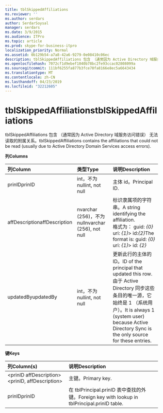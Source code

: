 ```yaml
---
title: tblSkippedAffiliations
ms.reviewer: ''
ms.author: serdars
author: SerdarSoysal
manager: serdars
ms.date: 3/9/2015
ms.audience: ITPro
ms.topic: article
ms.prod: skype-for-business-itpro
localization_priority: Normal
ms.assetid: 0b129b54-a7a8-42a6-9279-0e08410c06ec
description: tblSkippedAffiliations 包含 （通常因为 Active Directory 域服务访问错误） 无法读取的附属关系。
ms.openlocfilehash: 7072cf1d9ebef1040b78bc2fe93ccac02808099a
ms.sourcegitcommit: 111bf6255fa877b3fce70fa8166e8ec5a6643434
ms.translationtype: MT
ms.contentlocale: zh-CN
ms.lasthandoff: 04/23/2019
ms.locfileid: "32212605"
---
```

# <a name="tblskippedaffiliations"></a><span data-ttu-id="19385-103">tblSkippedAffiliations</span><span class="sxs-lookup"><span data-stu-id="19385-103">tblSkippedAffiliations</span></span>
 
<span data-ttu-id="19385-104">tblSkippedAffiliations 包含 （通常因为 Active Directory 域服务访问错误） 无法读取的附属关系。</span><span class="sxs-lookup"><span data-stu-id="19385-104">tblSkippedAffiliations contains the affiliations that could not be read (usually due to Active Directory Domain Services access errors).</span></span>
  
<span data-ttu-id="19385-105">**列**</span><span class="sxs-lookup"><span data-stu-id="19385-105">**Columns**</span></span>

|<span data-ttu-id="19385-106">**列**</span><span class="sxs-lookup"><span data-stu-id="19385-106">**Column**</span></span>|<span data-ttu-id="19385-107">**类型**</span><span class="sxs-lookup"><span data-stu-id="19385-107">**Type**</span></span>|<span data-ttu-id="19385-108">**说明**</span><span class="sxs-lookup"><span data-stu-id="19385-108">**Description**</span></span>|
|:-----|:-----|:-----|
|<span data-ttu-id="19385-109">prinID</span><span class="sxs-lookup"><span data-stu-id="19385-109">prinID</span></span>  <br/> |<span data-ttu-id="19385-110">int，不为 null</span><span class="sxs-lookup"><span data-stu-id="19385-110">int, not null</span></span>  <br/> |<span data-ttu-id="19385-111">主体 id。</span><span class="sxs-lookup"><span data-stu-id="19385-111">Principal ID.</span></span>  <br/> |
|<span data-ttu-id="19385-112">affDescription</span><span class="sxs-lookup"><span data-stu-id="19385-112">affDescription</span></span>  <br/> |<span data-ttu-id="19385-113">nvarchar (256)，不为 null</span><span class="sxs-lookup"><span data-stu-id="19385-113">nvarchar (256), not null</span></span>  <br/> |<span data-ttu-id="19385-114">标识隶属项的字符串。</span><span class="sxs-lookup"><span data-stu-id="19385-114">A string identifying the affiliation.</span></span>  <br/> <span data-ttu-id="19385-115">格式为： guid: _{0}_ uri: _{1}_> id:_{2}_</span><span class="sxs-lookup"><span data-stu-id="19385-115">The format is: guid:  _{0}_ uri: _{1}_> id:  _{2}_</span></span> <br/> |
|<span data-ttu-id="19385-116">updatedBy</span><span class="sxs-lookup"><span data-stu-id="19385-116">updatedBy</span></span>  <br/> |<span data-ttu-id="19385-117">int，不为 null</span><span class="sxs-lookup"><span data-stu-id="19385-117">int, not null</span></span>  <br/> |<span data-ttu-id="19385-118">更新此行的主体的 ID。</span><span class="sxs-lookup"><span data-stu-id="19385-118">ID of the principal that updated this row.</span></span> <span data-ttu-id="19385-119">由于 Active Directory 同步这些条目的唯一源，它始终是 1 （系统用户）。</span><span class="sxs-lookup"><span data-stu-id="19385-119">It is always 1 (system user) because Active Directory Sync is the only source for these entries.</span></span>  <br/> |
   
<span data-ttu-id="19385-120">**键**</span><span class="sxs-lookup"><span data-stu-id="19385-120">**Keys**</span></span>

|<span data-ttu-id="19385-121">**列**</span><span class="sxs-lookup"><span data-stu-id="19385-121">**Column(s)**</span></span>|<span data-ttu-id="19385-122">**说明**</span><span class="sxs-lookup"><span data-stu-id="19385-122">**Description**</span></span>|
|:-----|:-----|
|<span data-ttu-id="19385-123">\<prinID affDescription\></span><span class="sxs-lookup"><span data-stu-id="19385-123">\<prinID, affDescription\></span></span>  <br/> |<span data-ttu-id="19385-124">主键。</span><span class="sxs-lookup"><span data-stu-id="19385-124">Primary key.</span></span>  <br/> |
|<span data-ttu-id="19385-125">prinID</span><span class="sxs-lookup"><span data-stu-id="19385-125">prinID</span></span>  <br/> |<span data-ttu-id="19385-126">在 tblPrincipal.prinID 表中查找的外键。</span><span class="sxs-lookup"><span data-stu-id="19385-126">Foreign key with lookup in tblPrincipal.prinID table.</span></span>  <br/> |
   


